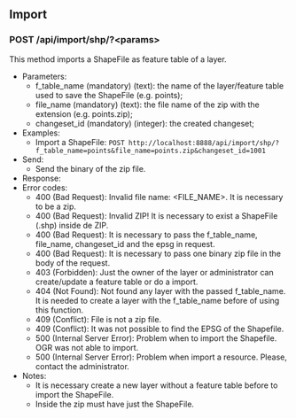 ## Import


### POST /api/import/shp/?\<params>

This method imports a ShapeFile as feature table of a layer.
- Parameters:
    - f_table_name (mandatory) (text): the name of the layer/feature table used to save the ShapeFile (e.g. points);
    - file_name (mandatory) (text): the file name of the zip with the extension (e.g. points.zip);
    - changeset_id (mandatory) (integer): the created changeset;
- Examples:
    - Import a ShapeFile: ```POST http://localhost:8888/api/import/shp/?f_table_name=points&file_name=points.zip&changeset_id=1001```
- Send:
    - Send the binary of the zip file.
- Response:
- Error codes:
     - 400 (Bad Request): Invalid file name: \<FILE_NAME\>. It is necessary to be a zip.
     - 400 (Bad Request): Invalid ZIP! It is necessary to exist a ShapeFile (.shp) inside de ZIP.
     - 400 (Bad Request): It is necessary to pass the f_table_name, file_name, changeset_id and the epsg in request.
     - 400 (Bad Request): It is necessary to pass one binary zip file in the body of the request.
     - 403 (Forbidden): Just the owner of the layer or administrator can create/update a feature table or do a import.
     - 404 (Not Found): Not found any layer with the passed f_table_name. It is needed to create a layer with the f_table_name before of using this function.
     - 409 (Conflict): File is not a zip file.
     - 409 (Conflict): It was not possible to find the EPSG of the Shapefile.
     - 500 (Internal Server Error): Problem when to import the Shapefile. OGR was not able to import.
     - 500 (Internal Server Error): Problem when import a resource. Please, contact the administrator.
- Notes:
    - It is necessary create a new layer without a feature table before to import the ShapeFile.
    - Inside the zip must have just the ShapeFile.

